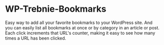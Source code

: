 # WP-Trebnie-Bookmarks
Easy way to add all your favorite bookmarks to your WordPress site. And you can easily list all bookmarks at once or by category in an article or post. Each click increments that URL's counter, making it easy to see how many times a URL has been clicked.
